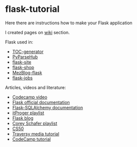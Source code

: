 # flask-tutorial

Here there are instructions how to make your Flask application

I created pages on [wiki](https://github.com/mezgoodle/flask-tutorial/wiki) section.

Flask used in:
- [TOC-generator](https://github.com/mezgoodle/TOC-generator)
- [PyParseHub](https://github.com/mezgoodle/PyParseHub)
- [flask-site](https://github.com/mezgoodle/flask-site)
- [flask-shop](https://github.com/mezgoodle/flask-shop)
- [MezBlog-flask](https://github.com/mezgoodle/MezBlog-flask)
- [flask-jobs](https://github.com/mezidia/flask-jobs)

Articles, videos and literature:
- [Codecamp video](https://www.youtube.com/watch?v=Z1RJmh_OqeA)
- [Flask official documentation](https://flask.palletsprojects.com/en/1.1.x/)
- [Flask-SQLAlchemy documentation](https://flask-sqlalchemy.palletsprojects.com/en/2.x/)
- [itProger playlist](https://www.youtube.com/watch?v=jgAVGtkk03Q&list=PL0lO_mIqDDFXiIQYjLbncE9Lb6sx8elKA)
- [Flask blog](https://www.youtube.com/playlist?list=PLlWXhlUMyooZr5R2u2Zwxt6Pw6iwBo5y5)
- [Corey Schafer playlist](https://www.youtube.com/watch?v=MwZwr5Tvyxo&list=PL-osiE80TeTs4UjLw5MM6OjgkjFeUxCYH)
- [CS50](https://www.youtube.com/watch?v=GhB6Q7KC-SM)
- [Traversy media tutorial](https://www.youtube.com/watch?v=zRwy8gtgJ1A)
- [CodeCamp tutorial](https://www.youtube.com/watch?v=Qr4QMBUPxWo)
